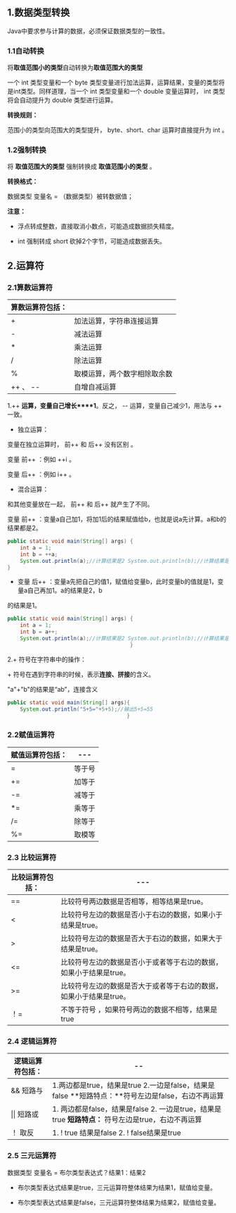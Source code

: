 ## 1.数据类型转换

Java中要求参与计算的数据，必须保证数据类型的一致性。

### 1.1自动转换

将**取值范围小的类型**自动转换为**取值范围大的类型**

一个 int 类型变量和一个 byte 类型变量进行加法运算，运算结果，变量的类型将是int类型。同样道理，当一个 int 类型变量和一个 double 变量运算时， int 类型将会自动提升为 double 类型进行运算。 

**转换规则：**

范围小的类型向范围大的类型提升， byte、short、char 运算时直接提升为 int 。 

### 1.2强制转换

将 **取值范围大的类型** 强制转换成 **取值范围小的类型** 。 

**转换格式：** 

数据类型 变量名 = （数据类型）被转数据值；

**注意：** 

- 浮点转成整数，直接取消小数点，可能造成数据损失精度。 

- int 强制转成 short 砍掉2个字节，可能造成数据丢失。 

## 2.运算符

### 2.1算数运算符

| **算数运算符包括：** |                              |
| -------------------- | ---------------------------- |
| +                    | 加法运算，字符串连接运算     |
| -                    | 减法运算                     |
| *                    | 乘法运算                     |
| /                    | 除法运算                     |
| %                    | 取模运算，两个数字相除取余数 |
| ++ 、 --             | 自增自减运算                 |

1.++ **运算，变量自己增长****1**。反之， -- 运算，变量自己减少1，用法与 ++ 一致。 

- 独立运算： 

变量在独立运算时， 前++ 和 后++ 没有区别 。 

变量 前++ ：例如 ++i 。 

变量 后++ ：例如 i++ 。 

- 混合运算： 

和其他变量放在一起， 前++ 和 后++ 就产生了不同。 

变量 前++ ：变量a自己加1，将加1后的结果赋值给b，也就是说a先计算。a和b的结果都是2。

```java
public static void main(String[] args) { 
    int a = 1;
    int b = ++a;
    System.out.println(a);//计算结果是2 System.out.println(b);//计算结果是2 
}
```



- 变量 后++ ：变量a先把自己的值1，赋值给变量b，此时变量b的值就是1，变量a自己再加1。a的结果是2，b 

的结果是1。

```java
public static void main(String[] args) { 
    int a = 1;
    int b = a++;
    System.out.println(a);//计算结果是2 System.out.println(b);//计算结果是1 
                                       }
```



2.\+ 符号在字符串中的操作： 

\+ 符号在遇到字符串的时候，表示**连接、拼接**的含义。 

"a"+"b"的结果是“ab”，连接含义 

```java
public static void main(String[] args){ 
    System.out.println("5+5="+5+5);//输出5+5=55 
                                      }
```

### 2.2**赋值运算符**

| **赋值运算符包括：** | ---    |
| -------------------- | ------ |
| =                    | 等于号 |
| +=                   | 加等于 |
| -=                   | 减等于 |
| *=                   | 乘等于 |
| /=                   | 除等于 |
| %=                   | 取模等 |

### **2.3** **比较运算符** 

| **比较运算符包括：** | ---                                                          |
| -------------------- | ------------------------------------------------------------ |
| ==                   | 比较符号两边数据是否相等，相等结果是true。                   |
| <                    | 比较符号左边的数据是否小于右边的数据，如果小于结果是true。   |
| \>                   | 比较符号左边的数据是否大于右边的数据，如果大于结果是true。   |
| <=                   | 比较符号左边的数据是否小于或者等于右边的数据，如果小于结果是true。 |
| \>=                  | 比较符号左边的数据是否大于或者等于右边的数据，如果小于结果是true。 |
| ！=                  | 不等于符号 ，如果符号两边的数据不相等，结果是true            |

### **2.4** **逻辑运算符**

| **逻辑运算符包括：** | --                                                           |
| -------------------- | ------------------------------------------------------------ |
| && 短路与            | 1.两边都是true，结果是true  2.一边是false，结果是false  **短路特点：**符号左边是false，右边不再运算 |
| \|\| 短路或          | 1. 两边都是false，结果是false  2. 一边是true，结果是true **短路特点：** 符号左边是true，右边不再运算 |
| ！ 取反              | 1. ! true 结果是false   2. ! false结果是true                 |

### **2.5** **三元运算符** 

数据类型 变量名 = 布尔类型表达式？结果1：结果2 

- 布尔类型表达式结果是true，三元运算符整体结果为结果1，赋值给变量。 

- 布尔类型表达式结果是false，三元运算符整体结果为结果2，赋值给变量。 











